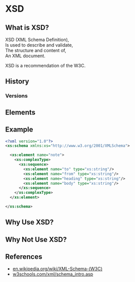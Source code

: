 # XSD

## What is XSD?

XSD (XML Schema Definition),  
Is used to describe and validate,  
The structure and content of,  
An XML document.

XSD is a recommendation of the W3C.

## History

### Versions

## Elements

## Example

```xml
<?xml version="1.0"?>
<xs:schema xmlns:xs="http://www.w3.org/2001/XMLSchema">

  <xs:element name="note">
    <xs:complexType>
      <xs:sequence>
        <xs:element name="to" type="xs:string"/>
        <xs:element name="from" type="xs:string"/>
        <xs:element name="heading" type="xs:string"/>
        <xs:element name="body" type="xs:string"/>
      </xs:sequence>
    </xs:complexType>
  </xs:element>

</xs:schema>
```

## Why Use XSD?

## Why Not Use XSD?

## References

- [en.wikipedia.org/wiki/XML-Schema-(W3C)](<https://en.wikipedia.org/wiki/XML_Schema_(W3C)>)
- [w3schools.com/xml/schema_intro.asp](https://www.w3schools.com/xml/schema_intro.asp)
